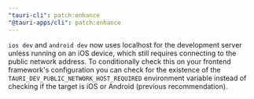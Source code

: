 ```yaml
---
"tauri-cli": patch:enhance
"@tauri-apps/cli": patch:enhance
---
```


`ios dev` and `android dev` now uses localhost for the development server unless running on an iOS device,
which still requires connecting to the public network address. To conditionally check this on your frontend
framework's configuration you can check for the existence of the `TAURI_DEV_PUBLIC_NETWORK_HOST_REQUIRED`
environment variable instead of checking if the target is iOS or Android (previous recommendation).
